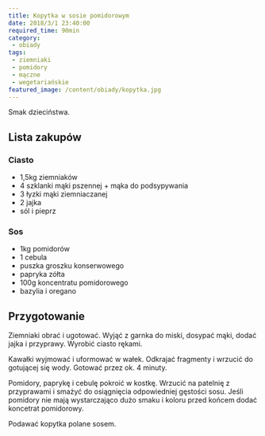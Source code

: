 ```yaml
---
title: Kopytka w sosie pomidorowym
date: 2018/3/1 23:40:00
required_time: 90min
category: 
 - obiady
tags:
 - ziemniaki
 - pomidory
 - mączne
 - wegetariańskie
featured_image: /content/obiady/kopytka.jpg
---
```


Smak dzieciństwa.

<!-- more --> 

## Lista zakupów

### Ciasto
 - 1,5kg ziemniaków
 - 4 szklanki mąki pszennej + mąka do podsypywania
 - 3 łyzki mąki ziemniaczanej
 - 2 jajka
 - sól i pieprz
 
### Sos
 - 1kg pomidorów
 - 1 cebula
 - puszka groszku konserwowego
 - papryka zółta
 - 100g koncentratu pomidorowego
 - bazylia i oregano


## Przygotowanie

Ziemniaki obrać i ugotować. Wyjąć z garnka do miski, dosypać mąki, dodać jajka i przyprawy.
Wyrobić ciasto rękami. 

Kawałki wyjmować i uformować w wałek. Odkrajać fragmenty i wrzucić do gotującej się wody.
Gotować przez ok. 4 minuty.

Pomidory, paprykę i cebulę pokroić w kostkę. Wrzucić na patelnię z przyprawami i smażyć do osiągnięcia 
odpowiedniej gęstości sosu. Jeśli pomidory nie mają wystarczająco dużo smaku i koloru przed końcem
dodać koncetrat pomidorowy.

Podawać kopytka polane sosem.
